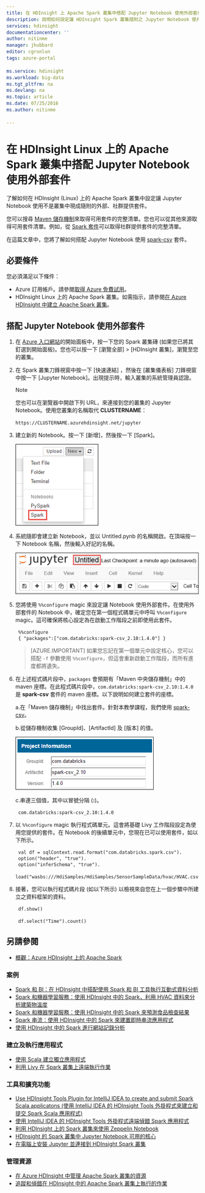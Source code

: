 ```yaml
---
title: 在 HDInsight 上 Apache Spark 叢集中搭配 Jupyter Notebook 使用外部套件 | Microsoft Docs
description: 說明如何設定讓 HDInsight Spark 叢集隨附之 Jupyter Notebook 使用外部 Spark 套件的逐步指示。
services: hdinsight
documentationcenter: ''
author: nitinme
manager: jhubbard
editor: cgronlun
tags: azure-portal

ms.service: hdinsight
ms.workload: big-data
ms.tgt_pltfrm: na
ms.devlang: na
ms.topic: article
ms.date: 07/25/2016
ms.author: nitinme

---
```

# 在 HDInsight Linux 上的 Apache Spark 叢集中搭配 Jupyter Notebook 使用外部套件
了解如何在 HDInsight (Linux) 上的 Apache Spark 叢集中設定讓 Jupyter Notebook 使用不是叢集中現成隨附的外部、社群提供套件。

您可以搜尋 [Maven 儲存機制](http://search.maven.org/)來取得可用套件的完整清單。您也可以從其他來源取得可用套件清單。例如，從 [Spark 套件](http://spark-packages.org/)可以取得社群提供套件的完整清單。

在這篇文章中，您將了解如何搭配 Jupyter Notebook 使用 [spark-csv](http://search.maven.org/#artifactdetails%7Ccom.databricks%7Cspark-csv_2.10%7C1.4.0%7Cjar) 套件。

## 必要條件
您必須滿足以下條件：

* Azure 訂用帳戶。請參閱[取得 Azure 免費試用](https://azure.microsoft.com/documentation/videos/get-azure-free-trial-for-testing-hadoop-in-hdinsight/)。
* HDInsight Linux 上的 Apache Spark 叢集。如需指示，請參閱[在 Azure HDInsight 中建立 Apache Spark 叢集](hdinsight-apache-spark-jupyter-spark-sql.md)。

## 搭配 Jupyter Notebook 使用外部套件
1. 在 [Azure 入口網站](https://portal.azure.com/)的開始面板中，按一下您的 Spark 叢集磚 (如果您已將其釘選到開始面板)。您也可以按一下 [瀏覽全部] > [HDInsight 叢集]，瀏覽至您的叢集。
2. 在 Spark 叢集刀鋒視窗中按一下 [快速連結] ，然後在 [叢集儀表板] 刀鋒視窗中按一下 [Jupyter Notebook]。出現提示時，輸入叢集的系統管理員認證。
   
   > [!NOTE]
   > 您也可以在瀏覽器中開啟下列 URL，來連接到您的叢集的 Jupyter Notebook。使用您叢集的名稱取代 **CLUSTERNAME**：
   > 
   > `https://CLUSTERNAME.azurehdinsight.net/jupyter`
   > 
   > 
3. 建立新的 Notebook。按一下 [新增]，然後按一下 [Spark]。
   
    ![建立新的 Jupyter Notebook](./media/hdinsight-apache-spark-jupyter-notebook-use-external-packages/hdispark.note.jupyter.createnotebook.png "建立新的 Jupyter Notebook")
4. 系統隨即會建立新 Notebook，並以 Untitled.pynb 的名稱開啟。在頂端按一下 Notebook 名稱，然後輸入好記的名稱。
   
    ![提供 Notebook 的名稱](./media/hdinsight-apache-spark-jupyter-notebook-use-external-packages/hdispark.note.jupyter.notebook.name.png "提供 Notebook 的名稱")
5. 您將使用 `%%configure` magic 來設定讓 Notebook 使用外部套件。在使用外部套件的 Notebook 中，確定您在第一個程式碼單元中呼叫 `%%configure` magic。這可確保將核心設定為在啟動工作階段之前即使用此套件。
   
        %%configure
        { "packages":["com.databricks:spark-csv_2.10:1.4.0"] }

    >[AZURE.IMPORTANT] 如果您忘記在第一個單元中設定核心，您可以搭配 `-f` 參數使用 `%%configure`，但這會重新啟動工作階段，而所有進度都將遺失。

1. 在上述程式碼片段中，`packages` 會預期有「Maven 中央儲存機制」中的 maven 座標。在此程式碼片段中，`com.databricks:spark-csv_2.10:1.4.0` 是 **spark-csv** 套件的 maven 座標。以下說明如何建立套件的座標。
   
    a.在「Maven 儲存機制」中找出套件。針對本教學課程，我們使用 [spark-csv](http://search.maven.org/#artifactdetails%7Ccom.databricks%7Cspark-csv_2.10%7C1.4.0%7Cjar)。
   
    b.從儲存機制收集 [GroupId]、[ArtifactId] 及 [版本] 的值。
   
    ![搭配 Jupyter Notebook 使用外部套件](./media/hdinsight-apache-spark-jupyter-notebook-use-external-packages/use-external-packages-with-jupyter.png "搭配 Jupyter Notebook 使用外部套件")
   
    c.串連三個值，其中以冒號分隔 (**:**)。
   
        com.databricks:spark-csv_2.10:1.4.0
2. 以 `%%configure` magic 執行程式碼單元。這會將基礎 Livy 工作階段設定為使用您提供的套件。在 Notebook 的後續單元中，您現在已可以使用套件，如以下所示。
   
        val df = sqlContext.read.format("com.databricks.spark.csv").
        option("header", "true").
        option("inferSchema", "true").
        load("wasbs:///HdiSamples/HdiSamples/SensorSampleData/hvac/HVAC.csv")
3. 接著，您可以執行程式碼片段 (如以下所示) 以檢視來自您在上一個步驟中所建立之資料框架的資料。
   
        df.show()
   
        df.select("Time").count()

## <a name="seealso"></a>另請參閱
* [概觀：Azure HDInsight 上的 Apache Spark](hdinsight-apache-spark-overview.md)

### 案例
* [Spark 和 BI：在 HDInsight 中搭配使用 Spark 和 BI 工具執行互動式資料分析](hdinsight-apache-spark-use-bi-tools.md)
* [Spark 和機器學習服務：使用 HDInsight 中的 Spark，利用 HVAC 資料來分析建築物溫度](hdinsight-apache-spark-ipython-notebook-machine-learning.md)
* [Spark 和機器學習服務：使用 HDInsight 中的 Spark 來預測食品檢查結果](hdinsight-apache-spark-machine-learning-mllib-ipython.md)
* [Spark 串流：使用 HDInsight 中的 Spark 來建置即時串流應用程式](hdinsight-apache-spark-eventhub-streaming.md)
* [使用 HDInsight 中的 Spark 進行網站記錄分析](hdinsight-apache-spark-custom-library-website-log-analysis.md)

### 建立及執行應用程式
* [使用 Scala 建立獨立應用程式](hdinsight-apache-spark-create-standalone-application.md)
* [利用 Livy 在 Spark 叢集上遠端執行作業](hdinsight-apache-spark-livy-rest-interface.md)

### 工具和擴充功能
* [Use HDInsight Tools Plugin for IntelliJ IDEA to create and submit Spark Scala applicatons (使用 IntelliJ IDEA 的 HDInsight Tools 外掛程式來建立和提交 Spark Scala 應用程式)](hdinsight-apache-spark-intellij-tool-plugin.md)
* [使用 IntelliJ IDEA 的 HDInsight Tools 外掛程式遠端偵錯 Spark 應用程式](hdinsight-apache-spark-intellij-tool-plugin-debug-jobs-remotely.md)
* [利用 HDInsight 上的 Spark 叢集來使用 Zeppelin Notebook](hdinsight-apache-spark-use-zeppelin-notebook.md)
* [HDInsight 的 Spark 叢集中 Jupyter Notebook 可用的核心](hdinsight-apache-spark-jupyter-notebook-kernels.md)
* [在電腦上安裝 Jupyter 並連接到 HDInsight Spark 叢集](hdinsight-apache-spark-jupyter-notebook-install-locally.md)

### 管理資源
* [在 Azure HDInsight 中管理 Apache Spark 叢集的資源](hdinsight-apache-spark-resource-manager.md)
* [追蹤和偵錯在 HDInsight 中的 Apache Spark 叢集上執行的作業](hdinsight-apache-spark-job-debugging.md)

<!---HONumber=AcomDC_0914_2016-->